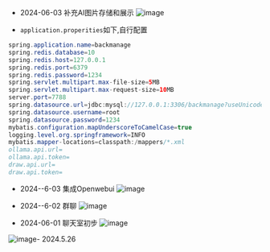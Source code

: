 - 2024-06-03 补充AI图片存储和展示
![image](https://github.com/Cunninger/background-backmanage/assets/113076850/94a35310-d357-438b-9ec0-904e2f7c6040)


-  `application.properities`如下,自行配置
```java
spring.application.name=backmanage
spring.redis.database=10
spring.redis.host=127.0.0.1
spring.redis.port=6379
spring.redis.password=1234
spring.servlet.multipart.max-file-size=5MB
spring.servlet.multipart.max-request-size=10MB
server.port=7788
spring.datasource.url=jdbc:mysql://127.0.0.1:3306/backmanage?useUnicode=true&characterEncoding=utf-8&useSSL=false
spring.datasource.username=root
spring.datasource.password=1234
mybatis.configuration.mapUnderscoreToCamelCase=true
logging.level.org.springframework=INFO
mybatis.mapper-locations=classpath:/mappers/*.xml
ollama.api.url=
ollama.api.token=
draw.api.url=
draw.api.token=

```

- 2024--6-03 集成Openwebui
![image](https://github.com/Cunninger/background-backmanage/assets/113076850/ad007e50-a891-43fb-af01-4ff6bbb3c634)


- 2024--6-02 群聊
![image](https://github.com/Cunninger/background-backmanage/assets/113076850/2655d302-98ee-4c53-b96d-4508e45e9d11)


- 2024-06-01 聊天室初步
![image](https://github.com/Cunninger/background-backmanage/assets/113076850/0c63205d-e390-481d-b38d-6ce308fab4a0)


![image](https://github.com/Cunninger/background-backmanage/assets/113076850/c1414eca-910e-4118-b5dc-93543c30a57f)- 2024.5.26
